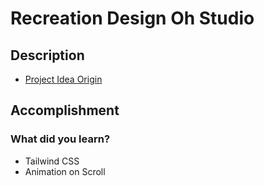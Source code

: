 # Recreation Design Oh Studio 

## Description
- [Project Idea Origin](https://www.frontendpractice.com/projects/oh-studio)

## Accomplishment
### What did you learn?
- Tailwind CSS
- Animation on Scroll

